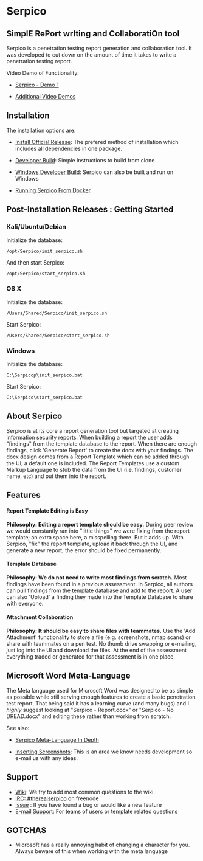 # Serpico
## SimplE RePort wrIting and CollaboratiOn tool
Serpico is a penetration testing report generation and collaboration tool. It was developed to cut down on the amount of time it takes to write a penetration testing report.

Video Demo of Functionality:

* [Serpico - Demo 1](https://www.youtube.com/watch?v=G_qYcL4ynSc)

* [Additional Video Demos](https://github.com/SerpicoProject/Serpico/wiki#online-demos)

## Installation

The installation options are:

* [Install Official Release](https://github.com/SerpicoProject/Serpico/releases): The prefered method of installation which includes all dependencies in one package.

* [Developer Build](https://github.com/SerpicoProject/Serpico/wiki/Developer-Build): Simple Instructions to build from clone

* [Windows Developer Build](https://github.com/SerpicoProject/Serpico/wiki/Windows-Installation): Serpico can also be built and run on Windows

* [Running Serpico From Docker](https://github.com/SerpicoProject/Serpico/wiki/Running-Serpico-From-Docker)

## Post-Installation Releases : Getting Started

### Kali/Ubuntu/Debian

Initialize the database:
```
/opt/Serpico/init_serpico.sh
```

And then start Serpico:
```
/opt/Serpico/start_serpico.sh
```

### OS X

Initialize the database:
```
/Users/Shared/Serpico/init_serpico.sh
```

Start Serpico:
```
/Users/Shared/Serpico/start_serpico.sh
```

### Windows

Initialize the database:
```
C:\Serpicop\init_serpico.bat
```

Start Serpico:
```
C:\Serpico\start_serpico.bat
```

## About Serpico
Serpico is at its core a report generation tool but targeted at creating information security reports. When building a report the user adds "findings" from the template database to the report. When there are enough findings, click 'Generate Report' to create the docx with your findings. The docx design comes from a Report Template which can be added through the UI; a default one is included. The Report Templates use a custom Markup Language to stub the data from the UI (i.e. findings, customer name, etc) and put them into the report.

## Features
#### Report Template Editing is Easy
**Philosophy: Editing a report template should be easy.**
During peer review we would constantly ran into "little things" we were fixing from the report template; an extra space here, a misspelling there. But it adds up. With Serpico, "fix" the report template, upload it back through the UI, and generate a new report; the error should be fixed permanently.

#### Template Database
**Philosophy: We do not need to write most findings from scratch.**
Most findings have been found in a previous assessment. In Serpico, all authors can pull findings from the template database and add to the report. A user can also 'Upload' a finding they made into the Template Database to share with everyone.

#### Attachment Collaboration
**Philosophy: It should be easy to share files with teammates.**
Use the 'Add Attachment' functionality to store a file (e.g. screenshots, nmap scans) or share with teammates on a pen test. No thumb drive swapping or e-mailing, just log into the UI and download the files. At the end of the assessment everything traded or generated for that assessment is in one place.


## Microsoft Word Meta-Language
The Meta language used for Microsoft Word was designed to be as simple as possible while still serving enough features to create a basic penetration test report.  That being said it has a learning curve (and many bugs) and I _highly_ suggest looking at "Serpico - Report.docx" or "Serpico - No DREAD.docx" and editing these rather than working from scratch.

See also:

* [Serpico Meta-Language In Depth](https://github.com/SerpicoProject/Serpico/wiki/Serpico-Meta-Language-In-Depth)

* [Inserting Screenshots](https://github.com/SerpicoProject/Serpico/wiki/Inserting-Screenshots): This is an area we know needs development so e-mail us with any ideas.


## Support
* [Wiki](https://github.com/MooseDojo/Serpico/wiki): We try to add most common questions to the wiki.
* [IRC: #therealserpico](http://webchat.freenode.net/?channels=%23therealserpico&uio=d4) on freenode
* [Issue](https://github.com/SerpicoProject/Serpico/issues/new) : If you have found a bug or would like a new feature
* [E-mail Support](https://www.serpicoproject.com/purchase/): For teams of users or template related questions

## GOTCHAS
* Microsoft has a really annoying habit of changing a character for you. Always beware of this when working with the meta language
